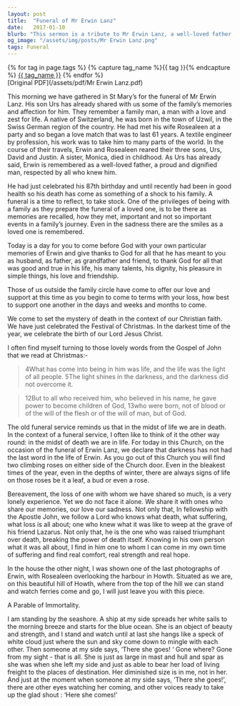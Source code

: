 ```yaml
---
layout: post
title:  "Funeral of Mr Erwin Lanz"
date:   2017-01-10
blurb: "This sermon is a tribute to Mr Erwin Lanz, a well-loved father, husband, and friend, who lived a life full of love, dignity, and respect. It reflects on the mystery of death in the context of Christian faith, and offers comfort, strength, and hope in the face of loss."
og_image: "/assets/img/posts/Mr Erwin Lanz.png"
tags: Funeral
---    
```

<div class="tag-pills">
  {% for tag in page.tags %}
    {% capture tag_name %}{{ tag }}{% endcapture %}
    <a href="{{ site.baseurl }}/tag/{{ tag_name }}" class="tag-pill">{{ tag_name }}</a>
  {% endfor %}
</div>
[Original PDF](/assets/pdf/Mr Erwin Lanz.pdf)

This morning we have gathered in St Mary’s for the funeral of Mr Erwin Lanz. His son Urs has already shared with us some of the family’s memories and affection for him. They remember a family man, a man with a love and zest for life. A native of Switzerland, he was born in the town of Uzwil, in the Swiss German region of the country. He had met his wife Rosealeen at a party and so began a love match that was to last 61 years. A textile engineer by profession, his work was to take him to many parts of the world. In the course of their travels, Erwin and Rosealeen reared their three sons, Urs, David and Justin. A sister, Monica, died in childhood. As Urs has already said, Erwin is remembered as a well-loved father, a proud and dignified man, respected by all who knew him.

He had just celebrated his 87th birthday and until recently had been in good health so his death has come as something of a shock to his family. A funeral is a time to reflect, to take stock. One of the privileges of being with a family as they prepare the funeral of a loved one, is to be there as memories are recalled, how they met, important and not so important events in a family’s journey. Even in the sadness there are the smiles as a loved one is remembered.

Today is a day for you to come before God with your own particular memories of Erwin and give thanks to God for all that he has meant to you as husband, as father, as grandfather and friend, to thank God for all that was good and true in his life, his many talents, his dignity, his pleasure in simple things, his love and friendship.

Those of us outside the family circle have come to offer our love and support at this time as you begin to come to terms with your loss, how best to support one another in the days and weeks and months to come.

We come to set the mystery of death in the context of our Christian faith. We have just celebrated the Festival of Christmas. In the darkest time of the year, we celebrate the birth of our Lord Jesus Christ.

I often find myself turning to those lovely words from the Gospel of John that we read at Christmas:-

> 4What has come into being in him was life, and the life was the light of all people. 5The light shines in the darkness, and the darkness did not overcome it.

> 12But to all who received him, who believed in his name, he gave power to become children of God, 13who were born, not of blood or of the will of the flesh or of the will of man, but of God.

The old funeral service reminds us that in the midst of life we are in death. In the context of a funeral service, I often like to think of it the other way round: in the midst of death we are in life. For today in this Church, on the occasion of the funeral of Erwin Lanz, we declare that darkness has not had the last word in the life of Erwin. As you go out of this Church you will find two climbing roses on either side of the Church door. Even in the bleakest times of the year, even in the depths of winter, there are always signs of life on those roses be it a leaf, a bud or even a rose.

Bereavement, the loss of one with whom we have shared so much, is a very lonely experience. Yet we do not face it alone. We share it with ones who share our memories, our love our sadness. Not only that, In fellowship with the Apostle John, we follow a Lord who knows what death, what suffering, what loss is all about; one who knew what it was like to weep at the grave of his friend Lazarus. Not only that, he is the one who was raised triumphant over death, breaking the power of death itself. Knowing in his own person what it was all about, I find in him one to whom I can come in my own time of suffering and find real comfort, real strength and real hope.

In the house the other night, I was shown one of the last photographs of Erwin, with Rosealeen overlooking the harbour in Howth. Situated as we are, on this beautiful hill of Howth, where from the top of the hill we can stand and watch ferries come and go, I will just leave you with this piece.

A Parable of Immortality.

I am standing by the seashore.
A ship at my side spreads her white sails to the morning breeze and starts for the blue ocean.
She is an object of beauty and strength, and I stand and watch until at last she hangs like a speck of white cloud just where the sun and sky come down to mingle with each other.
Then someone at my side says, ‘There she goes! ‘
Gone where? Gone from my sight - that is all.
She is just as large in mast and hull and spar as she was when she left my side and just as able to bear her load of living freight to the places of destination.
Her diminished size is in me, not in her.
And just at the moment when someone at my side says, ‘There she goes!’, there are other eyes watching her coming, and other voices ready to take up the glad shout :
‘Here she comes!’
